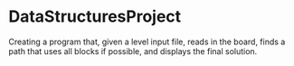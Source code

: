 # DataStructuresProject
Creating a program that, given a level input file, reads in the board, finds a path that uses all blocks if possible, and displays the final solution.
